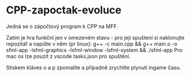 # CPP-zapoctak-evoluce

Jedná se o zápočtový program k CPP na MFF.

Zatím je hra funkční jen v omezeném stavu - pro její spuštení si naklonujte repozitář a napište v něm (pr linux): g++ -c main.cpp && g++ main.o -o sfml-app -lsfml-graphics -lsfml-window -lsfml-system && ./sfml-app
Pro mac os lze pouzít z vscode tasks.json pro spuštění.

Stiskem kláves o a p zpomalíte a případně zrychlíte plynutí ingame času.
